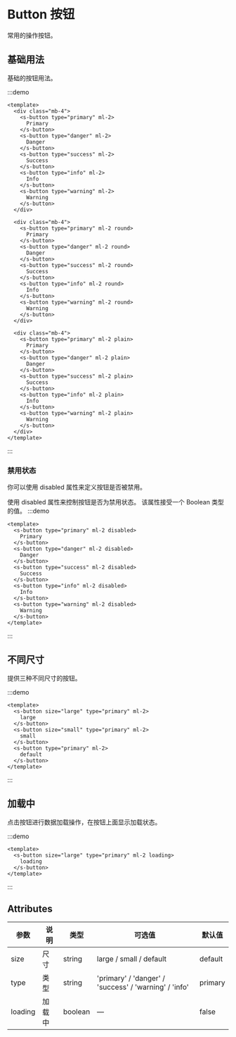 # Button 按钮

常用的操作按钮。

## 基础用法

基础的按钮用法。

:::demo

```vue
<template>
  <div class="mb-4">
    <s-button type="primary" ml-2>
      Primary
    </s-button>
    <s-button type="danger" ml-2>
      Danger
    </s-button>
    <s-button type="success" ml-2>
      Success
    </s-button>
    <s-button type="info" ml-2>
      Info
    </s-button>
    <s-button type="warning" ml-2>
      Warning
    </s-button>
  </div>

  <div class="mb-4">
    <s-button type="primary" ml-2 round>
      Primary
    </s-button>
    <s-button type="danger" ml-2 round>
      Danger
    </s-button>
    <s-button type="success" ml-2 round>
      Success
    </s-button>
    <s-button type="info" ml-2 round>
      Info
    </s-button>
    <s-button type="warning" ml-2 round>
      Warning
    </s-button>
  </div>

  <div class="mb-4">
    <s-button type="primary" ml-2 plain>
      Primary
    </s-button>
    <s-button type="danger" ml-2 plain>
      Danger
    </s-button>
    <s-button type="success" ml-2 plain>
      Success
    </s-button>
    <s-button type="info" ml-2 plain>
      Info
    </s-button>
    <s-button type="warning" ml-2 plain>
      Warning
    </s-button>
  </div>
</template>
```

:::

### 禁用状态

你可以使用 disabled 属性来定义按钮是否被禁用。

使用 disabled 属性来控制按钮是否为禁用状态。 该属性接受一个 Boolean 类型的值。
:::demo

```vue
<template>
  <s-button type="primary" ml-2 disabled>
    Primary
  </s-button>
  <s-button type="danger" ml-2 disabled>
    Danger
  </s-button>
  <s-button type="success" ml-2 disabled>
    Success
  </s-button>
  <s-button type="info" ml-2 disabled>
    Info
  </s-button>
  <s-button type="warning" ml-2 disabled>
    Warning
  </s-button>
</template>
```

:::

## 不同尺寸

提供三种不同尺寸的按钮。

:::demo

```vue
<template>
  <s-button size="large" type="primary" ml-2>
    large
  </s-button>
  <s-button size="small" type="primary" ml-2>
    small
  </s-button>
  <s-button type="primary" ml-2>
    default
  </s-button>
</template>
```

:::

## 加载中

点击按钮进行数据加载操作，在按钮上面显示加载状态。

:::demo

```vue
<template>
  <s-button size="large" type="primary" ml-2 loading>
    loading
  </s-button>
</template>
```

:::

## Attributes

| 参数    | 说明   | 类型    | 可选值                                             | 默认值  |
| ------- | ------ | ------- | -------------------------------------------------- | ------- |
| size    | 尺寸   | string  | large / small / default                               | default |
| type    | 类型   | string  |'primary' / 'danger' / 'success' / 'warning' / 'info'  | primary |
| loading | 加载中 | boolean | —                                                  | false   |
